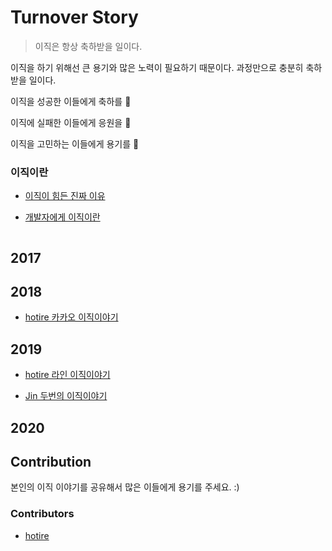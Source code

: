 # Turnover Story

> 이직은 항상 축하받을 일이다. 

이직을 하기 위해선 큰 용기와 많은 노력이 필요하기 때문이다. 과정만으로 충분히 축하받을 일이다.

이직을 성공한 이들에게 축하를 👏

이직에 실패한 이들에게 응원을 🤞

이직을 고민하는 이들에게 용기를 💪



### 이직이란

- [이직이 힘든 진짜 이유](https://brunch.co.kr/@hupsu/1)

- [개발자에게 이직이란](https://brunch.co.kr/@supims/4?fbclid=IwAR3MWOdYvxu0wAXTPEtFK1YdLRfyjd9DugRygwkdKtm4ovn7G8IuQyJnvsc)

```
```


## 2017


## 2018

- [hotire 카카오 이직이야기](https://blog.naver.com/gngh0101/221295353117) 

## 2019

- [hotire 라인 이직이야기](https://blog.naver.com/gngh0101/221693497027) 

- [Jin 두번의 이직이야기](https://jins-dev.tistory.com/entry/%EA%B0%9C%EB%B0%9C%EC%9D%84-%EC%8B%9C%EC%9E%91%ED%95%98%EB%8A%94-%EC%9D%B4%EB%93%A4%EC%9D%84-%EC%9C%84%ED%95%9C-%EC%A3%BC%EB%8B%88%EC%96%B4-%EA%B0%9C%EB%B0%9C%EC%9E%90-%EB%91%90%EB%B2%88%EC%9D%98-%EC%9D%B4%EC%A7%81-%EC%9D%B4%EC%95%BC%EA%B8%B0)


## 2020



## Contribution

본인의 이직 이야기를 공유해서 많은 이들에게 용기를 주세요. :)

### Contributors

- [hotire](https://github.com/hotire)

